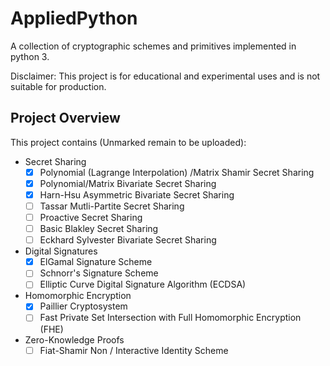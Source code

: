 # AppliedPython

A collection of cryptographic schemes and primitives implemented in python 3. 

Disclaimer: This project is for educational and experimental uses and is not suitable for production.

## Project Overview

This project contains (Unmarked remain to be uploaded):
- Secret Sharing
    - [x] Polynomial (Lagrange Interpolation) /Matrix Shamir Secret Sharing
    - [x] Polynomial/Matrix Bivariate Secret Sharing
    - [x] Harn-Hsu Asymmetric Bivariate Secret Sharing
    - [ ] Tassar Mutli-Partite Secret Sharing
    - [ ] Proactive Secret Sharing
    - [ ] Basic Blakley Secret Sharing
    - [ ] Eckhard Sylvester Bivariate Secret Sharing
- Digital Signatures
    - [x] ElGamal Signature Scheme
    - [ ] Schnorr's Signature Scheme
    - [ ] Elliptic Curve Digital Signature Algorithm (ECDSA)
- Homomorphic Encryption
    - [x] Paillier Cryptosystem
    - [ ] Fast Private Set Intersection with Full Homomorphic Encryption (FHE)
- Zero-Knowledge Proofs
    - [ ] Fiat-Shamir Non / Interactive Identity Scheme
